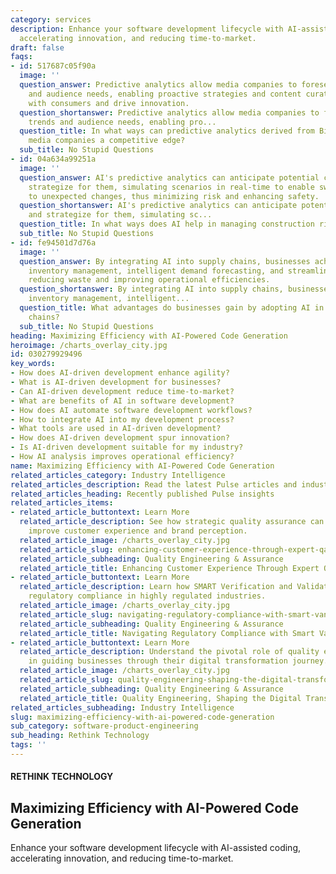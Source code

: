 ```yaml
---
category: services
description: Enhance your software development lifecycle with AI-assisted coding,
  accelerating innovation, and reducing time-to-market.
draft: false
faqs:
- id: 517687c05f90a
  image: ''
  question_answer: Predictive analytics allow media companies to foresee market trends
    and audience needs, enabling proactive strategies and content curation that resonate
    with consumers and drive innovation.
  question_shortanswer: Predictive analytics allow media companies to foresee market
    trends and audience needs, enabling pro...
  question_title: In what ways can predictive analytics derived from Big Data give
    media companies a competitive edge?
  sub_title: No Stupid Questions
- id: 04a634a99251a
  image: ''
  question_answer: AI's predictive analytics can anticipate potential challenges and
    strategize for them, simulating scenarios in real-time to enable swift reactions
    to unexpected changes, thus minimizing risk and enhancing safety.
  question_shortanswer: AI's predictive analytics can anticipate potential challenges
    and strategize for them, simulating sc...
  question_title: In what ways does AI help in managing construction risks and safety?
  sub_title: No Stupid Questions
- id: fe94501d7d76a
  image: ''
  question_answer: By integrating AI into supply chains, businesses achieve optimised
    inventory management, intelligent demand forecasting, and streamlined logistics,
    reducing waste and improving operational efficiencies.
  question_shortanswer: By integrating AI into supply chains, businesses achieve optimised
    inventory management, intelligent...
  question_title: What advantages do businesses gain by adopting AI in their supply
    chains?
  sub_title: No Stupid Questions
heading: Maximizing Efficiency with AI-Powered Code Generation
heroimage: /charts_overlay_city.jpg
id: 030279929496
key_words:
- How does AI-driven development enhance agility?
- What is AI-driven development for businesses?
- Can AI-driven development reduce time-to-market?
- What are benefits of AI in software development?
- How does AI automate software development workflows?
- How to integrate AI into my development process?
- What tools are used in AI-driven development?
- How does AI-driven development spur innovation?
- Is AI-driven development suitable for my industry?
- How AI analysis improves operational efficiency?
name: Maximizing Efficiency with AI-Powered Code Generation
related_articles_category: Industry Intelligence
related_articles_description: Read the latest Pulse articles and industry insights.
related_articles_heading: Recently published Pulse insights
related_articles_items:
- related_article_buttontext: Learn More
  related_article_description: See how strategic quality assurance can significantly
    improve customer experience and brand perception.
  related_article_image: /charts_overlay_city.jpg
  related_article_slug: enhancing-customer-experience-through-expert-qa
  related_article_subheading: Quality Engineering & Assurance
  related_article_title: Enhancing Customer Experience Through Expert QA
- related_article_buttontext: Learn More
  related_article_description: Learn how SMART Verification and Validation streamline
    regulatory compliance in highly regulated industries.
  related_article_image: /charts_overlay_city.jpg
  related_article_slug: navigating-regulatory-compliance-with-smart-vandv
  related_article_subheading: Quality Engineering & Assurance
  related_article_title: Navigating Regulatory Compliance with Smart VandV
- related_article_buttontext: Learn More
  related_article_description: Understand the pivotal role of quality engineering
    in guiding businesses through their digital transformation journey.
  related_article_image: /charts_overlay_city.jpg
  related_article_slug: quality-engineering-shaping-the-digital-transformation
  related_article_subheading: Quality Engineering & Assurance
  related_article_title: Quality Engineering, Shaping the Digital Transformation
related_articles_subheading: Industry Intelligence
slug: maximizing-efficiency-with-ai-powered-code-generation
sub_category: software-product-engineering
sub_heading: Rethink Technology
tags: ''
---
```


#### RETHINK TECHNOLOGY
## Maximizing Efficiency with AI-Powered Code Generation
Enhance your software development lifecycle with AI-assisted coding, accelerating innovation, and reducing time-to-market.